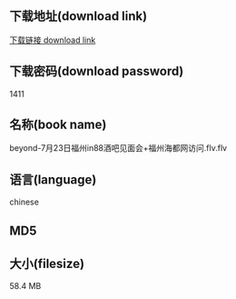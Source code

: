 ## 下载地址(download link)
[下载链接 download link](https://tutu365.netlify.app/?s=beyond-7%E6%9C%8823%E6%97%A5%E7%A6%8F%E5%B7%9Ein88%E9%85%92%E5%90%A7%E8%A7%81%E9%9D%A2%E4%BC%9A%2B%E7%A6%8F%E5%B7%9E%E6%B5%B7%E9%83%BD%E7%BD%91%E8%AE%BF%E9%97%AE.flv)

## 下载密码(download password)
1411

## 名称(book name)
beyond-7月23日福州in88酒吧见面会+福州海都网访问.flv.flv

## 语言(language)
chinese

## MD5


## 大小(filesize)
58.4 MB
